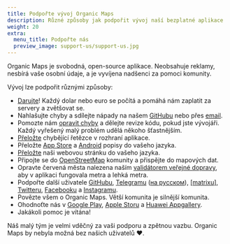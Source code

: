 ```yaml
---
title: Podpořte vývoj Organic Maps
description: Různé způsoby jak podpořit vývoj naší bezplatné aplikace
weight: 20
extra:
  menu_title: Podpořte nás
  preview_image: support-us/support-us.jpg
---
```


Organic Maps je svobodná, open-source aplikace. Neobsahuje reklamy, nesbírá vaše osobní údaje, a je vyvíjena nadšenci za pomoci komunity.

Vývoj lze podpořit různými způsoby:

- [Darujte](@/donate/index.cs.md)! Každý dolar nebo euro se počítá a pomáhá nám zaplatit za servery a zvětšovat se.
- Nahlašujte chyby a sdílejte nápady na našem [GitHubu](https://github.com/organicmaps/organicmaps/issues) nebo přes [email](mailto:support@organicmaps.app).
- Pomozte nám [opravit chyby](https://github.com/organicmaps/organicmaps/blob/master/docs/CONTRIBUTING.md) a dělejte revize kódu, pokud jste vývojáři. Každý vyřešený malý problém udělá někoho šťastnějším.
- [Přeložte](https://github.com/organicmaps/organicmaps/blob/master/docs/CONTRIBUTING.md#translations)
  chybějící řetězce v rozhraní aplikace.
- Přeložte [App Store](https://github.com/organicmaps/organicmaps/tree/master/iphone/metadata/en-US)
  a [Android](https://github.com/organicmaps/organicmaps/tree/master/android/src/google/play/listings/en-US)
  popisy do vašeho jazyka.
- [Přeložte](https://github.com/organicmaps/organicmaps.github.io) naši webovou stránku do vašeho jazyka.
- Připojte se do [OpenStreetMap](https://www.openstreetmap.org/about) komunity a přispějte do mapových dat.
- Opravte červená města nalezena naším [validátorem veřejné dopravy](https://cdn.organicmaps.app/subway/), aby v aplikaci fungovala metra a lehká metra.
- Podpořte další uživatele [GitHubu](https://github.com/organicmaps/organicmaps/issues),
  [Telegramu](https://t.me/OrganicMaps) ([на русском](https://t.me/OrganicMapsRu)),
  [[matrixu]](https://matrix.to/#/#organicmaps:matrix.org),
  [Twitteru](https://twitter.com/OrganicMapsApp), [Facebooku](https://facebook.com/OrganicMaps) a [Instagramu](https://instagram.com/OrganicMaps.app).
- Povězte všem o Organic Maps. Větší komunita je silnější komunita.
- Ohodnoťte nás v [Google Play](market://details?id=app.organicmaps),
  [Apple Storu](https://itunes.apple.com/app/id1567437057?action=write-review) a [Huawei Appgallery](appmarket://details?id=app.organicmaps).
- Jakákoli pomoc je vítána!

Náš malý tým je velmi vděčný za vaši podporu a zpětnou vazbu. Organic Maps by nebyla možná bez našich uživatelů ❤️.
